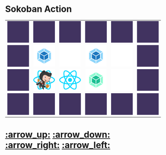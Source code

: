 # Sokoban Action

<table>
  <tr>
    <td>
      <img src="./images/wall.png">
    </td>
    <td>
      <img src="./images/wall.png">
    </td>
    <td>
      <img src="./images/wall.png">
    </td>
    <td>
      <img src="./images/wall.png">
    </td>
    <td>
      <img src="./images/wall.png">
    </td>
    <td>
      <img src="./images/wall.png">
    </td>
  </tr>
  <tr>
    <td>
      <img src="./images/wall.png">
    </td>
    <td>
      <img src="./images/block.png">
    </td>
    <td>
      <img src="./images/floor.png">
    </td>
    <td>
      <img src="./images/block.png">
    </td>
    <td>
      <img src="./images/floor.png">
    </td>
    <td>
      <img src="./images/wall.png">
    </td>
  </tr>
  <tr>
    <td>
      <img src="./images/wall.png">
    </td>
    <td>
      <img src="./images/characterOnGoal.png">
    </td>
    <td>
      <img src="./images/goal.png">
    </td>
    <td>
      <img src="./images/reached.png">
    </td>
    <td>
      <img src="./images/floor.png">
    </td>
    <td>
      <img src="./images/wall.png">
    </td>
  </tr>
  <tr>
    <td>
      <img src="./images/wall.png">
    </td>
    <td>
      <img src="./images/wall.png">
    </td>
    <td>
      <img src="./images/wall.png">
    </td>
    <td>
      <img src="./images/wall.png">
    </td>
    <td>
      <img src="./images/wall.png">
    </td>
    <td>
      <img src="./images/wall.png">
    </td>
  </tr>
</table>

<h1>
  <a href="https://github.com/RaisinTen/sokoban-action/issues/new?title=$UP&body=Just+push+%27Submit+new+issue%27.+You+don%27t+need+to+do+anything+else.">:arrow_up:</a>
  <a href="https://github.com/RaisinTen/sokoban-action/issues/new?title=$DOWN&body=Just+push+%27Submit+new+issue%27.+You+don%27t+need+to+do+anything+else.">:arrow_down:</a>
  <a href="https://github.com/RaisinTen/sokoban-action/issues/new?title=$RIGHT&body=Just+push+%27Submit+new+issue%27.+You+don%27t+need+to+do+anything+else.">:arrow_right:</a>
  <a href="https://github.com/RaisinTen/sokoban-action/issues/new?title=$LEFT&body=Just+push+%27Submit+new+issue%27.+You+don%27t+need+to+do+anything+else.">:arrow_left:</a>
</h1>
